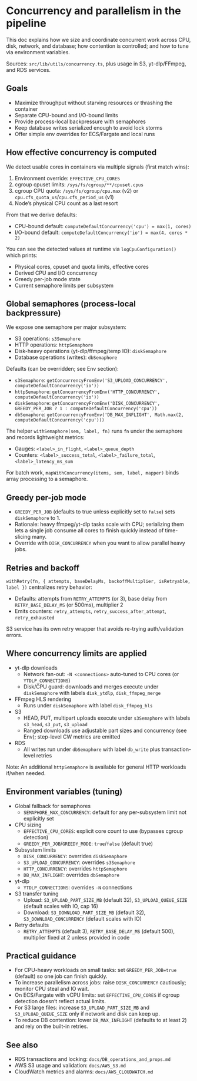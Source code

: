 # Concurrency and parallelism in the pipeline

This doc explains how we size and coordinate concurrent work across CPU, disk, network, and database; how contention is controlled; and how to tune via environment variables.

Sources: `src/lib/utils/concurrency.ts`, plus usage in S3, yt-dlp/FFmpeg, and RDS services.

## Goals

- Maximize throughput without starving resources or thrashing the container
- Separate CPU-bound and I/O-bound limits
- Provide process-local backpressure with semaphores
- Keep database writes serialized enough to avoid lock storms
- Offer simple env overrides for ECS/Fargate and local runs

## How effective concurrency is computed

We detect usable cores in containers via multiple signals (first match wins):

1. Environment override: `EFFECTIVE_CPU_CORES`
1. cgroup cpuset limits: `/sys/fs/cgroup/**/cpuset.cpus`
1. cgroup CPU quota: `/sys/fs/cgroup/cpu.max` (v2) or `cpu.cfs_quota_us`/`cpu.cfs_period_us` (v1)
1. Node’s physical CPU count as a last resort

From that we derive defaults:

- CPU-bound default: `computeDefaultConcurrency('cpu') = max(1, cores)`
- I/O-bound default: `computeDefaultConcurrency('io') = max(4, cores * 2)`

You can see the detected values at runtime via `logCpuConfiguration()` which prints:

- Physical cores, cpuset and quota limits, effective cores
- Derived CPU and I/O concurrency
- Greedy per-job mode state
- Current semaphore limits per subsystem

## Global semaphores (process-local backpressure)

We expose one semaphore per major subsystem:

- S3 operations: `s3Semaphore`
- HTTP operations: `httpSemaphore`
- Disk-heavy operations (yt-dlp/ffmpeg/temp IO): `diskSemaphore`
- Database operations (writes): `dbSemaphore`

Defaults (can be overridden; see Env section):

- `s3Semaphore`: `getConcurrencyFromEnv('S3_UPLOAD_CONCURRENCY', computeDefaultConcurrency('io'))`
- `httpSemaphore`: `getConcurrencyFromEnv('HTTP_CONCURRENCY', computeDefaultConcurrency('io'))`
- `diskSemaphore`: `getConcurrencyFromEnv('DISK_CONCURRENCY', GREEDY_PER_JOB ? 1 : computeDefaultConcurrency('cpu'))`
- `dbSemaphore`: `getConcurrencyFromEnv('DB_MAX_INFLIGHT', Math.max(2, computeDefaultConcurrency('cpu')))`

The helper `withSemaphore(sem, label, fn)` runs `fn` under the semaphore and records lightweight metrics:

- Gauges: `<label>_in_flight`, `<label>_queue_depth`
- Counters: `<label>_success_total`, `<label>_failure_total`, `<label>_latency_ms_sum`

For batch work, `mapWithConcurrency(items, sem, label, mapper)` binds array processing to a semaphore.

## Greedy per-job mode

- `GREEDY_PER_JOB` (defaults to true unless explicitly set to `false`) sets `diskSemaphore` to 1.
- Rationale: heavy ffmpeg/yt-dlp tasks scale with CPU; serializing them lets a single job consume all cores to finish quickly instead of time-slicing many.
- Override with `DISK_CONCURRENCY` when you want to allow parallel heavy jobs.

## Retries and backoff

`withRetry(fn, { attempts, baseDelayMs, backoffMultiplier, isRetryable, label })` centralizes retry behavior:

- Defaults: attempts from `RETRY_ATTEMPTS` (or 3), base delay from `RETRY_BASE_DELAY_MS` (or 500ms), multiplier 2
- Emits counters: `retry_attempts`, `retry_success_after_attempt`, `retry_exhausted`

S3 service has its own retry wrapper that avoids re-trying auth/validation errors.

## Where concurrency limits are applied

- yt-dlp downloads
  - Network fan-out: `-N <connections>` auto-tuned to CPU cores (or `YTDLP_CONNECTIONS`)
  - Disk/CPU guard: downloads and merges execute under `diskSemaphore` with labels `disk_ytdlp`, `disk_ffmpeg_merge`
- FFmpeg HLS rendering
  - Runs under `diskSemaphore` with label `disk_ffmpeg_hls`
- S3
  - HEAD, PUT, multipart uploads execute under `s3Semaphore` with labels `s3_head`, `s3_put`, `s3_upload`
  - Ranged downloads use adjustable part sizes and concurrency (see Env); step-level CW metrics are emitted
- RDS
  - All writes run under `dbSemaphore` with label `db_write` plus transaction-level retries

Note: An additional `httpSemaphore` is available for general HTTP workloads if/when needed.

## Environment variables (tuning)

- Global fallback for semaphores
  - `SEMAPHORE_MAX_CONCURRENCY`: default for any per-subsystem limit not explicitly set
- CPU sizing
  - `EFFECTIVE_CPU_CORES`: explicit core count to use (bypasses cgroup detection)
  - `GREEDY_PER_JOB`/`GREEDY_MODE`: `true`/`false` (default true)
- Subsystem limits
  - `DISK_CONCURRENCY`: overrides `diskSemaphore`
  - `S3_UPLOAD_CONCURRENCY`: overrides `s3Semaphore`
  - `HTTP_CONCURRENCY`: overrides `httpSemaphore`
  - `DB_MAX_INFLIGHT`: overrides `dbSemaphore`
- yt-dlp
  - `YTDLP_CONNECTIONS`: overrides `-N` connections
- S3 transfer tuning
  - Upload: `S3_UPLOAD_PART_SIZE_MB` (default 32), `S3_UPLOAD_QUEUE_SIZE` (default scales with IO, cap 16)
  - Download: `S3_DOWNLOAD_PART_SIZE_MB` (default 32), `S3_DOWNLOAD_CONCURRENCY` (default scales with IO)
- Retry defaults
  - `RETRY_ATTEMPTS` (default 3), `RETRY_BASE_DELAY_MS` (default 500), multiplier fixed at 2 unless provided in code

## Practical guidance

- For CPU-heavy workloads on small tasks: set `GREEDY_PER_JOB=true` (default) so one job can finish quickly.
- To increase parallelism across jobs: raise `DISK_CONCURRENCY` cautiously; monitor CPU steal and IO wait.
- On ECS/Fargate with vCPU limits: set `EFFECTIVE_CPU_CORES` if cgroup detection doesn’t reflect actual limits.
- For S3 large files: increase `S3_UPLOAD_PART_SIZE_MB` and `S3_UPLOAD_QUEUE_SIZE` only if network and disk can keep up.
- To reduce DB contention: lower `DB_MAX_INFLIGHT` (defaults to at least 2) and rely on the built-in retries.

## See also

- RDS transactions and locking: `docs/DB_operations_and_props.md`
- AWS S3 usage and validation: `docs/AWS_S3.md`
- CloudWatch metrics and alarms: `docs/AWS_CLOUDWATCH.md`
